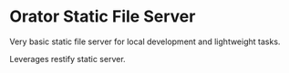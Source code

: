# Orator Static File Server

Very basic static file server for local development and lightweight tasks.

Leverages restify static server.